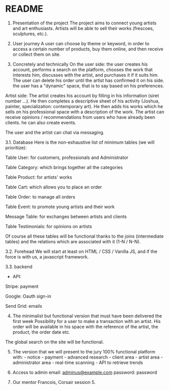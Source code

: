 # README

1. Presentation of the project
The project aims to connect young artists and art enthusiasts. Artists will be able to sell their works (frescoes, sculptures, etc.).

2. User journey
A user can choose by theme or keyword, in order to access a certain number of products, buy them online, and then receive or collect them on site.

3. Concretely and technically
On the user side: the user creates his account, performs a search on the platform, chooses the work that interests him, discusses with the artist, and purchases it if it suits him. The user can delete his order until the artist has confirmed it on his side. the user has a "dynamic" space, that is to say based on his preferences.

Artist side: The artist creates his account by filling in his information (siret number ...). He then completes a descriptive sheet of his activity (Joshua, painter, specialization: contemporary art). He then adds his works which he sells on his professional space with a description of the work. The artist can receive opinions / recommendations from users who have already been clients. he can also create events.

The user and the artist can chat via messaging.

3.1. Database
Here is the non-exhaustive list of minimum tables (we will prioritize):

Table User: for customers, professionals and Administrator

Table Category: which brings together all the categories

Table Product: for artists' works

Table Cart: which allows you to place an order

Table Order: to manage all orders

Table Event: to promote young artists and their work

Message Table: for exchanges between artists and clients

Table Testimonials: for opinions on artists

Of course all these tables will be functional thanks to the joins (intermediate tables) and the relations which are associated with it (1-N / N-N).

3.2. Forehead
We will start at least on HTML / CSS / Vanilla JS, and if the force is with us, a javascript framework.

3.3. backend
* API:

Stripe: payment

Google: Oauth sign-in

Send Grid: emails

4. The minimalist but functional version that must have been delivered the first week
Possibility for a user to make a transaction with an artist. His order will be available in his space with the reference of the artist, the product, the order date etc.

The global search on the site will be functional.

5. The version that we will present to the jury
100% functional platform with: - notice - payment - advanced research - client area - artist area - administrator area - real-time scanning - API to retrieve trends

6. Access to admin
email: adminus@example.com
password: password

6. Our mentor
Francois, Corsair session 5.
